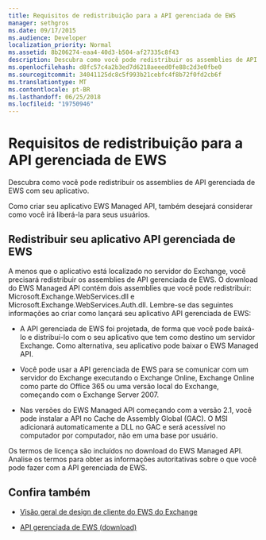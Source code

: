 ```yaml
---
title: Requisitos de redistribuição para a API gerenciada de EWS
manager: sethgros
ms.date: 09/17/2015
ms.audience: Developer
localization_priority: Normal
ms.assetid: 8b206274-eaa4-40d3-b504-af27335c8f43
description: Descubra como você pode redistribuir os assemblies de API gerenciada de EWS com seu aplicativo.
ms.openlocfilehash: d8fc57c4a2b3ed7d6218aeeed0fe88c2d3e0fbe0
ms.sourcegitcommit: 34041125dc8c5f993b21cebfc4f8b72f0fd2cb6f
ms.translationtype: MT
ms.contentlocale: pt-BR
ms.lasthandoff: 06/25/2018
ms.locfileid: "19750946"
---
```

# <a name="redistribution-requirements-for-the-ews-managed-api"></a>Requisitos de redistribuição para a API gerenciada de EWS

Descubra como você pode redistribuir os assemblies de API gerenciada de EWS com seu aplicativo.
  
Como criar seu aplicativo EWS Managed API, também desejará considerar como você irá liberá-la para seus usuários. 
  
## <a name="redistributing-your-ews-managed-api-application"></a>Redistribuir seu aplicativo API gerenciada de EWS

A menos que o aplicativo está localizado no servidor do Exchange, você precisará redistribuir os assemblies de API gerenciada de EWS. O download do EWS Managed API contém dois assemblies que você pode redistribuir: Microsoft.Exchange.WebServices.dll e Microsoft.Exchange.WebServices.Auth.dll. Lembre-se das seguintes informações ao criar como lançará seu aplicativo API gerenciada de EWS:
  
- A API gerenciada de EWS foi projetada, de forma que você pode baixá-lo e distribuí-lo com o seu aplicativo que tem como destino um servidor Exchange. Como alternativa, seu aplicativo pode baixar o EWS Managed API.
    
- Você pode usar a API gerenciada de EWS para se comunicar com um servidor do Exchange executando o Exchange Online, Exchange Online como parte do Office 365 ou uma versão local do Exchange, começando com o Exchange Server 2007.
    
- Nas versões do EWS Managed API começando com a versão 2.1, você pode instalar a API no Cache de Assembly Global (GAC). O MSI adicionará automaticamente a DLL no GAC e será acessível no computador por computador, não em uma base por usuário.
    
Os termos de licença são incluídos no download do EWS Managed API. Analise os termos para obter as informações autoritativas sobre o que você pode fazer com a API gerenciada de EWS.
  
## <a name="see-also"></a>Confira também


- [Visão geral de design de cliente do EWS do Exchange](ews-client-design-overview-for-exchange.md)
    
- [API gerenciada de EWS (download)](http://aka.ms/ews-managed-api-readme)
    

